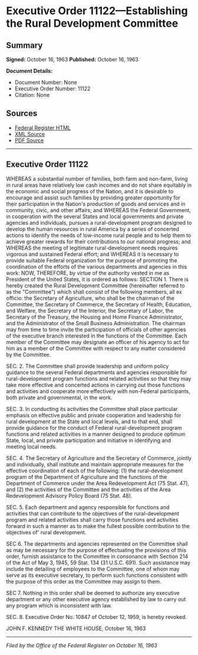 # Executive Order 11122—Establishing the Rural Development Committee

## Summary

**Signed:** October 16, 1963
**Published:** October 16, 1963

**Document Details:**
- Document Number: None
- Executive Order Number: 11122
- Citation: None

## Sources
- [Federal Register HTML](https://www.presidency.ucsb.edu/documents/executive-order-11122-establishing-the-rural-development-committee)
- [XML Source](None)
- [PDF Source](None)

---

## Executive Order 11122

WHEREAS a substantial number of families, both farm and non-farm, living in rural areas have relatively low cash incomes and do not share equitably in the economic and social progress of the Nation, and it is desirable to encourage and assist such families by providing greater opportunity for their participation in the Nation's production of goods and services and in community, civic, and other affairs; and
WHEREAS the Federal Government, in cooperation with the several States and local governments and private agencies and individuals, pursues a rural-development program designed to develop the human resources in rural America by a series of concerted actions to identify the needs of low-income rural people and to help them to achieve greater rewards for their contributions to our national progress; and
WHEREAS the meeting of legitimate rural-development needs requires vigorous and sustained Federal effort; and
WHEREAS it is necessary to provide suitable Federal organization for the purpose of promoting the coordination of the efforts of the various departments and agencies in this work:
NOW, THEREFORE, by virtue of the authority vested in me as President of the United States, it is ordered as follows:
SECTION 1. There is hereby created the Rural Development Committee (hereinafter referred to as the "Committee") which shall consist of the following members, all ex officio: the Secretary of Agriculture, who shall be the chairman of the Committee, the Secretary of Commerce, the Secretary of Health, Education, and Welfare, the Secretary of the Interior, the Secretary of Labor, the Secretary of the Treasury, the Housing and Home Finance Administrator, and the Administrator of the Small Business Administration. The chairman may from time to time invite the participation of officials of other agencies of the executive branch interested in the functions of the Committee. Each member of the Committee may designate an officer of his agency to act for him as a member of the Committee with respect to any matter considered by the Committee.

SEC. 2. The Committee shall provide leadership and uniform policy guidance to the several Federal departments and agencies responsible for rural-development program functions and related activities so that they may take more effective and concerted actions in carrying out those functions and activities and cooperate more effectively with non-Federal participants, both private and governmental, in the work.

SEC. 3. In conducting its activities the Committee shall place particular emphasis on effective public and private cooperation and leadership for rural development at the State and local levels, and to that end, shall provide guidance for the conduct of Federal rural-development program functions and related activities in a manner designed to produce optimum State, local, and private participation and initiative in identifying and meeting local needs.

SEC. 4. The Secretary of Agriculture and the Secretary of Commerce, jointly and individually, shall institute and maintain appropriate measures for the effective coordination of each of the following: (1) the rural-development program of the Department of Agriculture and the functions of the Department of Commerce under the Area Redevelopment Act (75 Stat. 47), and (2) the activities of the Committee and the activities of the Area Redevelopment Advisory Policy Board (75 Stat. 48).

SEC. 5. Each department and agency responsible for functions and activities that can contribute to the objectives of the rural-development program and related activities shall carry those functions and activities forward in such a manner as to make the fullest possible contribution to the objectives of' rural development.

SEC 6. The departments and agencies represented on the Committee shall as may be necessary for the purpose of effectuating the provisions of this order, furnish assistance to the Committee in consonance with Section 214 of the Act of May 3, 1945, 59 Stat. 134 (31 U.S.C. 691). Such assistance may include the detailing of employees to the Committee, one of whom may serve as its executive secretary, to perform such functions consistent with the purpose of this order as the Committee may assign to them.

SEC 7. Nothing in this order shall be deemed to authorize any executive department or any other executive agency established by law to carry out any program which is inconsistent with law.

SEC. 8. Executive Order No. 10847 of October 12, 1959, is hereby revoked.

JOHN F. KENNEDY
THE WHITE HOUSE,
October 16, 1963

---

*Filed by the Office of the Federal Register on October 16, 1963*
